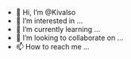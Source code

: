 - 👋 Hi, I’m @Kivalso
- 👀 I’m interested in ...
- 🌱 I’m currently learning ...
- 💞️ I’m looking to collaborate on ...
- 📫 How to reach me ...

<!---
Kivalso/Kivalso is a ✨ special ✨ repository because its `README.md` (this file) appears on your GitHub profile.
You can click the Preview link to take a look at your changes.
--->
